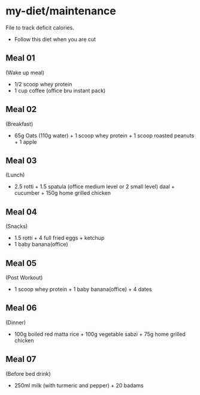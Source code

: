 # my-diet/maintenance
File to track deficit calories. 
- Follow this diet when you are cut

Meal 01
--------
(Wake up meal)
- 1/2 scoop whey protein
- 1 cup coffee (office bru instant pack)

Meal 02
--------
(Breakfast)
- 65g Oats (110g water) + 1 scoop whey protein + 1 scoop roasted peanuts + 1 apple

Meal 03
--------
(Lunch)
- 2.5 rotti + 1.5 spatula (office medium level or 2 small level) daal + cucumber + 150g home grilled chicken

Meal 04
--------
(Snacks)
- 1.5 rotti + 4 full fried eggs + ketchup
- 1 baby banana(office)

Meal 05
--------
(Post Workout)
- 1 scoop whey protein + 1 baby banana(office) + 4 dates

Meal 06
--------
(Dinner)
- 100g boiled red matta rice + 100g vegetable sabzi + 75g home grilled chicken

Meal 07
--------
(Before bed drink)
- 250ml milk (with turmeric and pepper) + 20 badams

